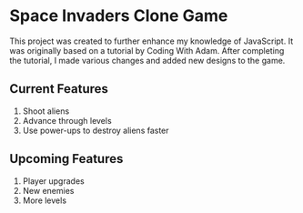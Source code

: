 # Space Invaders Clone Game

This project was created to further enhance my knowledge of JavaScript. It was originally based on a tutorial by Coding With Adam. After completing the tutorial, I made various changes and added new designs to the game.

## Current Features

1. Shoot aliens
2. Advance through levels
3. Use power-ups to destroy aliens faster

## Upcoming Features

1. Player upgrades
2. New enemies
3. More levels


